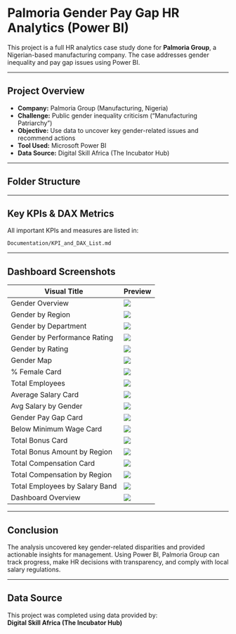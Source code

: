 # Palmoria Gender Pay Gap HR Analytics (Power BI)

This project is a full HR analytics case study done for **Palmoria Group**, a Nigerian-based manufacturing company. The case addresses gender inequality and pay gap issues using Power BI.

---

## Project Overview

- **Company:** Palmoria Group (Manufacturing, Nigeria)
- **Challenge:** Public gender inequality criticism (“Manufacturing Patriarchy”)
- **Objective:** Use data to uncover key gender-related issues and recommend actions
- **Tool Used:** Microsoft Power BI
- **Data Source:** Digital Skill Africa (The Incubator Hub)

---

## Folder Structure
---

## Key KPIs & DAX Metrics

All important KPIs and measures are listed in:  

`Documentation/KPI_and_DAX_List.md`

---

## Dashboard Screenshots

| Visual Title                         | Preview |
|-------------------------------------|---------|
| Gender Overview                     | ![](Screenshots/Gender%20Overview.jpg) |
| Gender by Region                    | ![](Screenshots/Gender%20by%20Region.jpg) |
| Gender by Department                | ![](Screenshots/Gender%20by%20Department.jpg) |
| Gender by Performance Rating        | ![](Screenshots/Gender%20by%20Performance%20Rating.jpg) |
| Gender by Rating                    | ![](Screenshots/Gender%20by%20Rating.jpg) |
| Gender Map                          | ![](Screenshots/Gender%20Map.jpg) |
| % Female Card                       | ![](Screenshots/%25%20Female%20Card.jpg) |
| Total Employees                     | ![](Screenshots/Total%20Employees.jpg) |
| Average Salary Card                 | ![](Screenshots/Average%20Salary%20Card.jpg) |
| Avg Salary by Gender                | ![](Screenshots/Avg%20Salary%20by%20Gender.jpg) |
| Gender Pay Gap Card                 | ![](Screenshots/Gender%20Pay%20Gap%20Card.jpg) |
| Below Minimum Wage Card             | ![](Screenshots/Below%20Min%20Wage%20Card.jpg) |
| Total Bonus Card                    | ![](Screenshots/Total%20Bonus%20Card.jpg) |
| Total Bonus Amount by Region        | ![](Screenshots/Total%20Bonus%20Amount%20by%20Region.jpg) |
| Total Compensation Card             | ![](Screenshots/Total%20Compensation%20card.jpg) |
| Total Compensation by Region        | ![](Screenshots/Total%20Compensation%20by%20Region.jpg) |
| Total Employees by Salary Band      | ![](Screenshots/Total%20Employee%20by%20Salary%20Band.jpg) |
| Dashboard Overview                  | ![](Screenshots/Dashboard_Overview.jpg) |

---

## Conclusion

The analysis uncovered key gender-related disparities and provided actionable insights for management. Using Power BI, Palmoria Group can track progress, make HR decisions with transparency, and comply with local salary regulations.

---

## Data Source

This project was completed using data provided by:  
**Digital Skill Africa (The Incubator Hub)**
